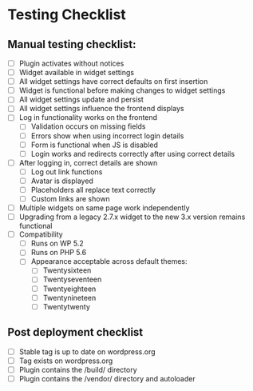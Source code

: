 # Testing Checklist

## Manual testing checklist:

- [ ] Plugin activates without notices
- [ ] Widget available in widget settings
- [ ] All widget settings have correct defaults on first insertion
- [ ] Widget is functional before making changes to widget settings
- [ ] All widget settings update and persist
- [ ] All widget settings influence the frontend displays
- [ ] Log in functionality works on the frontend
  - [ ] Validation occurs on missing fields
  - [ ] Errors show when using incorrect login details
  - [ ] Form is functional when JS is disabled
  - [ ] Login works and redirects correctly after using correct details
- [ ] After logging in, correct details are shown
  - [ ] Log out link functions
  - [ ] Avatar is displayed
  - [ ] Placeholders all replace text correctly
  - [ ] Custom links are shown
- [ ] Multiple widgets on same page work independently
- [ ] Upgrading from a legacy 2.7.x widget to the new 3.x version remains functional
- [ ] Compatibility
  - [ ] Runs on WP 5.2
  - [ ] Runs on PHP 5.6
  - [ ] Appearance acceptable across default themes:
    - [ ] Twentysixteen
    - [ ] Twentyseventeen
    - [ ] Twentyeighteen
    - [ ] Twentynineteen
    - [ ] Twentytwenty

## Post deployment checklist

- [ ] Stable tag is up to date on wordpress.org
- [ ] Tag exists on wordpress.org
- [ ] Plugin contains the /build/ directory
- [ ] Plugin contains the /vendor/ directory and autoloader
